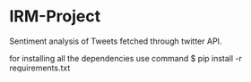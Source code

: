 # IRM-Project
Sentiment analysis of Tweets fetched through twitter API. 

for installing all the dependencies use command
    $ pip install -r requirements.txt

